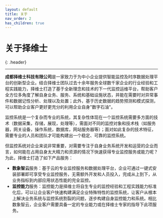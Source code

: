 ```yaml
---
layout: default
title: 关于
nav_order: 2
has_children: true
---
```


# 关于择维士
{: .header}

---
**成都择维士科技有限公司**是一家致力于为中小企业提供智能监控及时序数据处理平台的创新型企业。结合择维士团队过去十余年服务全球数千家企业的行业经验和工程实践能力，择维士打造了基于全新理念和技术的下一代监控运维平台，帮助客户全方位多角度了解自身业务、服务、系统和基础设施状态，并能在需要时对异常事件和数据记性分析、处理以及处置；此外，基于历史数据的趋势预测和模式探测，可以帮助企业客户更好更充分的利用企业自身"数字石油"。

监控系统是一个复杂而专业的系统，其复杂性体现在一个监控系统需要多方面的技术（数据采集，存储，展现，处理等），需面对不同的监控对象和技术栈（如服务器，网关设备，操作系统，数据库，网站服务器等）；面对如此复杂的技术特征，需要专业的人员和团队才可能构建出一个稳定、可靠的监控系统。

但监控系统对企业来说非常重要，对需要专注于自身业务系统开发和运营的企业而言，如何能在占用自身太大精力和资源的情况下快速获得专业监控服务或能力呢？为此，择维士打造了如下产品服务：

* **数象智云**服务：基于云的专业监控服务和数据处理平台，企业可通过一键式安装部署即可享受专业监控服务，无需额外开发和人员投入，完成从上到下，从业务指标到内部应用状态性能的完全监控。
* **监控能力**服务：监控能力是择维士将自生专业的监控经验和工程实践能力标准化后，可以让企业客户快速构建满足企业特殊特性的监控系统，让客户从根本上解决业务系统与监控系统割裂的问题，逐步构建自身监控能力和系统。相比数象智云，企业客户需要具备一定的专业能力或在择维士专家的指导下此项服务。 

